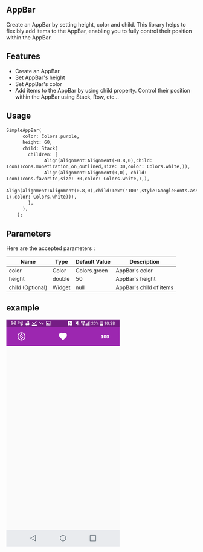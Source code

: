 <!-- 
This README describes the package. If you publish this package to pub.dev,
this README's contents appear on the landing page for your package.

For information about how to write a good package README, see the guide for
[writing package pages](https://dart.dev/guides/libraries/writing-package-pages). 

For general information about developing packages, see the Dart guide for
[creating packages](https://dart.dev/guides/libraries/create-library-packages)
and the Flutter guide for
[developing packages and plugins](https://flutter.dev/developing-packages). 
-->


## AppBar

Create an AppBar by setting height, color and child. This library helps to flexibly add items to the AppBar, enabling you to fully control their position within the AppBar.




## Features

* Create an AppBar
* Set AppBar's height
* Set AppBar's color
* Add items to the AppBar by using child property. Control their position within the AppBar using Stack, Row, etc...



## Usage

```
SimpleAppBar(
      color: Colors.purple,
      height: 60,
      child: Stack(
        children: [
              Align(alignment:Alignment(-0.8,0),child: Icon(Icons.monetization_on_outlined,size: 30,color: Colors.white,)),
              Align(alignment:Alignment(0,0), child: Icon(Icons.favorite,size: 30,color: Colors.white,),),
              Align(alignment:Alignment(0.8,0),child:Text("100",style:GoogleFonts.assistant(fontWeight:FontWeight.bold,fontSize: 17,color: Colors.white))),
        ],
      ),
    );
```




## Parameters

Here are the accepted parameters :

| Name  | Type | Default Value | Description | 
| ------------- | ------------- | ------------- | ------------- | 
| color  | Color | Colors.green | AppBar's color | 
| height  | double | 50 | AppBar's height |
| child (Optional)  | Widget | null | AppBar's child of items | 



## example

<img src="assets/asset.png" width="300" height="600">





